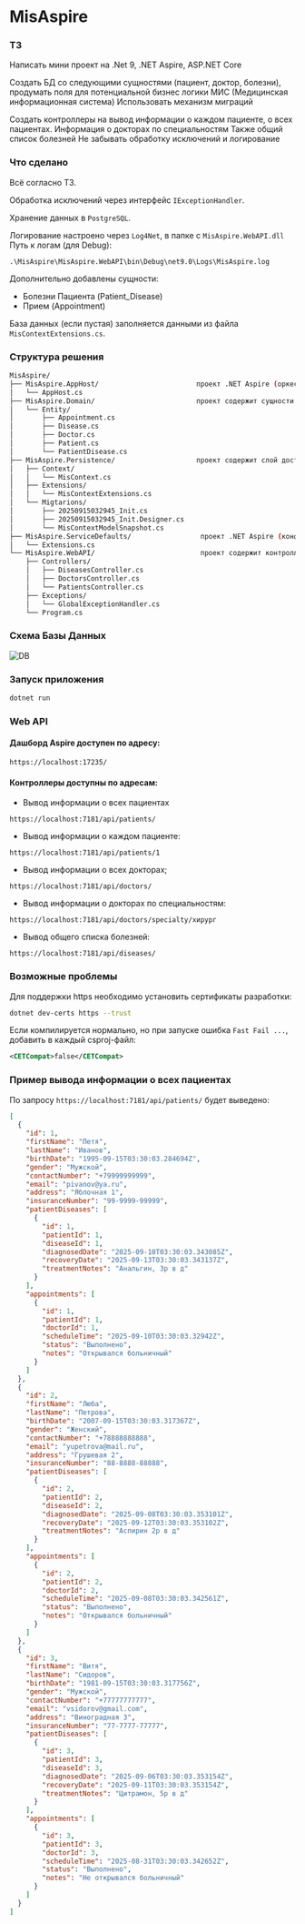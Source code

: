 # MisAspire
### ТЗ
Написать мини проект на .Net 9, .NET Aspire, ASP.NET Core

Создать БД со следующими сущностями (пациент, доктор, болезни), продумать поля для потенциальной бизнес логики МИС (Медицинская информационная система)
Использовать механизм миграций

Создать контроллеры на вывод информации о каждом пациенте, о всех пациентах.
Информация о докторах по специальностям
Также общий список болезней
Не забывать обработку исключений и логирование

### Что сделано
Всё согласно ТЗ.


Обработка исключений через интерфейс `IExceptionHandler`.


Хранение данных в `PostgreSQL`.


Логирование настроено через `Log4Net`, в папке с `MisAspire.WebAPI.dll`
Путь к логам (для Debug):
```text
.\MisAspire\MisAspire.WebAPI\bin\Debug\net9.0\Logs\MisAspire.log
```
Дополнительно добавлены сущности:
- Болезни Пациента (Patient_Disease)
- Прием (Appointment)


База данных (если пустая) заполняется данными из файла `MisContextExtensions.cs`.

### Структура решения
```bash
MisAspire/
├── MisAspire.AppHost/                        проект .NET Aspire (оркестратор)
│   └── AppHost.cs
├── MisAspire.Domain/                         проект содержит сущности
│   └── Entity/
│       ├── Appointment.cs
│       ├── Disease.cs
│       ├── Doctor.cs
│       ├──	Patient.cs
│ 		└──	PatientDisease.cs
├── MisAspire.Persistence/                    проект содержит слой доступа к данным
│   ├── Context/
│	│	└── MisContext.cs
│	├── Extensions/
│	│	└── MisContextExtensions.cs
│	└── Migtarions/
│		├── 20250915032945_Init.cs
│		├── 20250915032945_Init.Designer.cs
│		└── MisContextModelSnapshot.cs
├──	MisAspire.ServiceDefaults/                 проект .NET Aspire (конфигурации)
│	└── Extensions.cs
└──	MisAspire.WebAPI/                          проект содержит контроллеры
	├── Controllers/
	│	├── DiseasesController.cs
	│	├── DoctorsController.cs
	│	└── PatientsController.cs
	├── Exceptions/
	│	└── GlobalExceptionHandler.cs
	└── Program.cs
```

### Схема Базы Данных
![DB](https://github.com/Certalarm/MisAspire/blob/master/_assets/BD_diagram.png)

### Запуск приложения
```bash
dotnet run
```
### Web API
#### Дашборд Aspire доступен по адресу:
```
https://localhost:17235/
```
#### Контроллеры доступны по адресам:
- Вывод информации о всех пациентах
```
https://localhost:7181/api/patients/
```
- Вывод информации о каждом пациенте:
```
https://localhost:7181/api/patients/1
```
- Вывод информации о всех докторах;
```
https://localhost:7181/api/doctors/
```
- Вывод информации о докторах по специальностям:
```
https://localhost:7181/api/doctors/specialty/хирург
```
- Вывод общего списка болезней:
```
https://localhost:7181/api/diseases/
```

### Возможные проблемы
Для поддержки https необходимо установить сертификаты разработки:
```bash
dotnet dev-certs https --trust
```
Если компилируется нормально, но при запуске ошибка `Fast Fail ...`, добавить в каждый csproj-файл:
```xml
<CETCompat>false</CETCompat>
```

### Пример вывода информации о всех пациентах
По запросу `https://localhost:7181/api/patients/` будет выведено:
```json
[
  {
    "id": 1,
    "firstName": "Петя",
    "lastName": "Иванов",
    "birthDate": "1995-09-15T03:30:03.284694Z",
    "gender": "Мужской",
    "contactNumber": "+79999999999",
    "email": "pivanov@ya.ru",
    "address": "Яблочная 1",
    "insuranceNumber": "99-9999-99999",
    "patientDiseases": [
      {
        "id": 1,
        "patientId": 1,
        "diseaseId": 1,
        "diagnosedDate": "2025-09-10T03:30:03.343085Z",
        "recoveryDate": "2025-09-13T03:30:03.343137Z",
        "treatmentNotes": "Анальгин, 3р в д"
      }
    ],
    "appointments": [
      {
        "id": 1,
        "patientId": 1,
        "doctorId": 1,
        "scheduleTime": "2025-09-10T03:30:03.32942Z",
        "status": "Выполнено",
        "notes": "Открывался больничный"
      }
    ]
  },
  {
    "id": 2,
    "firstName": "Люба",
    "lastName": "Петрова",
    "birthDate": "2007-09-15T03:30:03.317367Z",
    "gender": "Женский",
    "contactNumber": "+78888888888",
    "email": "yupetrova@mail.ru",
    "address": "Грушевая 2",
    "insuranceNumber": "88-8888-88888",
    "patientDiseases": [
      {
        "id": 2,
        "patientId": 2,
        "diseaseId": 2,
        "diagnosedDate": "2025-09-08T03:30:03.353101Z",
        "recoveryDate": "2025-09-12T03:30:03.353102Z",
        "treatmentNotes": "Аспирин 2р в д"
      }
    ],
    "appointments": [
      {
        "id": 2,
        "patientId": 2,
        "doctorId": 2,
        "scheduleTime": "2025-09-08T03:30:03.342561Z",
        "status": "Выполнено",
        "notes": "Открывался больничный"
      }
    ]
  },
  {
    "id": 3,
    "firstName": "Витя",
    "lastName": "Сидоров",
    "birthDate": "1981-09-15T03:30:03.317756Z",
    "gender": "Мужской",
    "contactNumber": "+77777777777",
    "email": "vsidorov@gmail.com",
    "address": "Виноградная 3",
    "insuranceNumber": "77-7777-77777",
    "patientDiseases": [
      {
        "id": 3,
        "patientId": 3,
        "diseaseId": 3,
        "diagnosedDate": "2025-09-06T03:30:03.353154Z",
        "recoveryDate": "2025-09-11T03:30:03.353154Z",
        "treatmentNotes": "Цитрамон, 5р в д"
      }
    ],
    "appointments": [
      {
        "id": 3,
        "patientId": 3,
        "doctorId": 3,
        "scheduleTime": "2025-08-31T03:30:03.342652Z",
        "status": "Выполнено",
        "notes": "Не открывался больничный"
      }
    ]
  }
]
```

